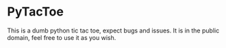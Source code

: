 # PyTacToe
This is a dumb python tic tac toe, expect bugs and issues. It is in the public domain, feel free to use it as you wish.
